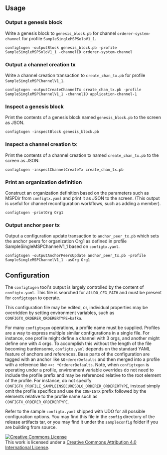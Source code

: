 ## Usage

### Output a genesis block

Write a genesis block to `genesis_block.pb` for channel `orderer-system-channel`
for profile `SampleSingleMSPSoloV1_1`.

```
configtxgen -outputBlock genesis_block.pb -profile SampleSingleMSPSoloV1_1 -channelID orderer-system-channel
```

### Output a channel creation tx

Write a channel creation transaction to `create_chan_tx.pb` for profile
`SampleSingleMSPChannelV1_1`.

```
configtxgen -outputCreateChannelTx create_chan_tx.pb -profile SampleSingleMSPChannelV1_1 -channelID application-channel-1
```

### Inspect a genesis block

Print the contents of a genesis block named `genesis_block.pb` to the screen as
JSON.

```
configtxgen -inspectBlock genesis_block.pb
```

### Inspect a channel creation tx

Print the contents of a channel creation tx named `create_chan_tx.pb` to the
screen as JSON.

```
configtxgen -inspectChannelCreateTx create_chan_tx.pb
```

### Print an organization definition

Construct an organization definition based on the parameters such as MSPDir
from `configtx.yaml` and print it as JSON to the screen. (This output is useful
for channel reconfiguration workflows, such as adding a member).

```
configtxgen -printOrg Org1
```

### Output anchor peer tx

Output a configuration update transaction to `anchor_peer_tx.pb` which sets the
anchor peers for organization Org1 as defined in profile
SampleSingleMSPChannelV1_1 based on `configtx.yaml`.

```
configtxgen -outputAnchorPeersUpdate anchor_peer_tx.pb -profile SampleSingleMSPChannelV1_1 -asOrg Org1
```

## Configuration

The `configtxgen` tool's output is largely controlled by the content of
`configtx.yaml`.  This file is searched for at `UDO_CFG_PATH` and must be
present for `configtxgen` to operate.

This configuration file may be edited, or, individual properties may be
overridden by setting environment variables, such as
`CONFIGTX_ORDERER_ORDERERTYPE=kafka`.

For many `configtxgen` operations, a profile name must be supplied.  Profiles
are a way to express multiple similar configurations in a single file.  For
instance, one profile might define a channel with 3 orgs, and another might
define one with 4 orgs.  To accomplish this without the length of the file
becoming burdensome, `configtx.yaml` depends on the standard YAML feature of
anchors and references.  Base parts of the configuration are tagged with an
anchor like `&OrdererDefaults` and then merged into a profile with a reference
like `<<: *OrdererDefaults`.  Note, when `configtxgen` is operating under a
profile, environment variable overrides do not need to include the profile
prefix and may be referenced relative to the root element of the profile.  For
instance, do not specify
`CONFIGTX_PROFILE_SAMPLEINSECURESOLO_ORDERER_ORDERERTYPE`,
instead simply omit the profile specifics and use the `CONFIGTX` prefix
followed by the elements relative to the profile name such as
`CONFIGTX_ORDERER_ORDERERTYPE`.

Refer to the sample `configtx.yaml` shipped with UDO for all possible
configuration options.  You may find this file in the `config` directory of
the release artifacts tar, or you may find it under the `sampleconfig` folder
if you are building from source.


<a rel="license" href="http://creativecommons.org/licenses/by/4.0/"><img alt="Creative Commons License" style="border-width:0" src="https://i.creativecommons.org/l/by/4.0/88x31.png" /></a><br />This work is licensed under a <a rel="license" href="http://creativecommons.org/licenses/by/4.0/">Creative Commons Attribution 4.0 International License</a>.
